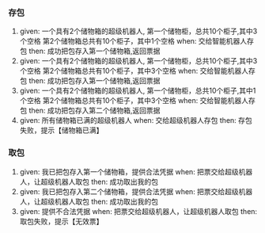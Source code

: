 
### 存包
1. given:  一个具有2个储物箱的超级机器人, 第一个储物柜，总共10个柜子,其中3个空格 第2个储物箱总共有10个柜子，其中1个空格 when: 交给智能机器人存包 then: 成功把包存入第一个储物箱,返回票据
2. given:  一个具有2个储物箱的超级机器人, 第一个储物柜，总共10个柜子,其中3个空格 第2个储物箱总共有10个柜子，其中3个空格 when: 交给智能机器人存包 then: 成功把包存入第一个储物箱,返回票据
2. given:  一个具有2个储物箱的超级机器人, 第一个储物柜，总共10个柜子,其中1个空格 第2个储物箱总共有10个柜子，其中3个空格 when: 交给智能机器人存包 then: 成功把包存入第二个储物箱,返回票据
3. given: 所有储物箱已满的超级机器人 when: 交给超级机器人存包 then: 存包失败，提示【储物箱已满】

### 取包
1. given: 我已把包存入第一个储物箱，提供合法凭据 when: 把票交给超级机器人，让超级机器人取包 then: 成功取出我的包
2. given: 我已把包存入第二个储物箱，提供合法凭据 when: 把票交给超级机器人，让超级机器人取包 then: 成功取出我的包
3. given: 提供不合法凭据 when: 把票交给超级机器人，让超级机器人取包 then: 取包失败，提示【无效票】